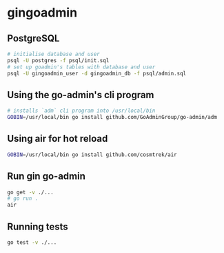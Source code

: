 # gingoadmin

## PostgreSQL

```bash
# initialise database and user
psql -U postgres -f psql/init.sql
# set up goadmin's tables with database and user
psql -U gingoadmin_user -d gingoadmin_db -f psql/admin.sql
```

## Using the go-admin's cli program

```bash
# installs `adm` cli program into /usr/local/bin
GOBIN=/usr/local/bin go install github.com/GoAdminGroup/go-admin/adm
```

## Using air for hot reload

```bash
GOBIN=/usr/local/bin go install github.com/cosmtrek/air
```

## Run gin go-admin

```bash
go get -v ./...
# go run .
air
```

## Running tests

```bash
go test -v ./...
```
